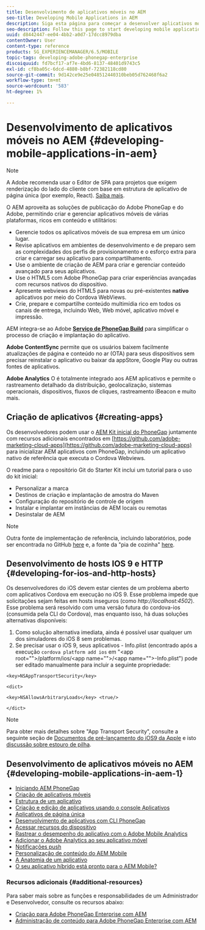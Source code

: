 ```yaml
---
title: Desenvolvimento de aplicativos móveis no AEM
seo-title: Developing Mobile Applications in AEM
description: Siga esta página para começar a desenvolver aplicativos móveis no AEM usando o Adobe PhoneGap Enterprise.
seo-description: Follow this page to start developing mobile application in AEM using Adobe PhoneGap Enterprise.
uuid: d8442447-ee04-4bb2-a0d7-17dcc8979dba
contentOwner: User
content-type: reference
products: SG_EXPERIENCEMANAGER/6.5/MOBILE
topic-tags: developing-adobe-phonegap-enterprise
discoiquuid: fd7bcf17-af7e-4bd6-8137-48401d9743c5
exl-id: cf8ba05c-6dcd-4880-b8bf-72382118cd80
source-git-commit: 9d142ce9e25e048512440310beb05d762468f6a2
workflow-type: tm+mt
source-wordcount: '583'
ht-degree: 1%

---
```


# Desenvolvimento de aplicativos móveis no AEM {#developing-mobile-applications-in-aem}

>[!NOTE]
>
>A Adobe recomenda usar o Editor de SPA para projetos que exigem renderização do lado do cliente com base em estrutura de aplicativo de página única (por exemplo, React). [Saiba mais](/help/sites-developing/spa-overview.md).

O AEM aproveita as soluções de publicação do Adobe PhoneGap e do Adobe, permitindo criar e gerenciar aplicativos móveis de várias plataformas, ricos em conteúdo e utilitários:

* Gerencie todos os aplicativos móveis de sua empresa em um único lugar.
* Revise aplicativos em ambientes de desenvolvimento e de preparo sem as complexidades dos perfis de provisionamento e o esforço extra para criar e carregar seu aplicativo para compartilhamento.
* Use o ambiente de criação de AEM para criar e gerenciar conteúdo avançado para seus aplicativos.
* Use o HTML5 com Adobe PhoneGap para criar experiências avançadas com recursos nativos do dispositivo.
* Apresente webviews do HTML5 para novas ou pré-existentes **nativo** aplicativos por meio do Cordova WebViews.
* Crie, prepare e compartilhe conteúdo multimídia rico em todos os canais de entrega, incluindo Web, Web móvel, aplicativo móvel e impressão.

AEM integra-se ao Adobe **[Serviço de PhoneGap Build](https://build.phonegap.com/)** para simplificar o processo de criação e implantação do aplicativo.

**Adobe ContentSync** permite que os usuários baixem facilmente atualizações de página e conteúdo no ar (OTA) para seus dispositivos sem precisar reinstalar o aplicativo ou baixar da appStore, Google Play ou outras fontes de aplicativos.

**Adobe Analytics** O é totalmente integrado aos AEM aplicativos e permite o rastreamento detalhado da distribuição, geolocalização, sistemas operacionais, dispositivos, fluxos de cliques, rastreamento iBeacon e muito mais.

## Criação de aplicativos {#creating-apps}

Os desenvolvedores podem usar o [AEM Kit inicial do PhoneGap](https://github.com/Adobe-Marketing-Cloud/aem-phonegap-starter-kit) juntamente com recursos adicionais encontrados em [https://github.com/adobe-marketing-cloud-apps](https://github.com/adobe-marketing-cloud-apps) para inicializar AEM aplicativos com PhoneGap, incluindo um aplicativo nativo de referência que executa o Cordova Webviews.

O readme para o repositório Git do Starter Kit inclui um tutorial para o uso do kit inicial:

* Personalizar a marca
* Destinos de criação e implantação de amostra do Maven
* Configuração do repositório de controle de origem
* Instalar e implantar em instâncias de AEM locais ou remotas
* Desinstalar de AEM

>[!NOTE]
>
>Outra fonte de implementação de referência, incluindo laboratórios, pode ser encontrada no GitHub [here](https://github.com/adobe-marketing-cloud-apps) e, a fonte da &quot;pia de cozinha&quot; [here](https://github.com/blefebvre/aem-phonegap-kitchen-sink).

## Desenvolvimento de hosts IOS 9 e HTTP {#developing-for-ios-and-http-hosts}

Os desenvolvedores do iOS devem estar cientes de um problema aberto com aplicativos Cordova em execução no iOS 9. Esse problema impede que solicitações sejam feitas em hosts inseguros (como *http://localhost:4502*). Esse problema será resolvido com uma versão futura do cordova-ios (consumida pela CLI do Cordova), mas enquanto isso, há duas soluções alternativas disponíveis:

1. Como solução alternativa imediata, ainda é possível usar qualquer um dos simuladores do iOS 8 sem problemas.
1. Se precisar usar o iOS 9, seus aplicativos - Info.plist (encontrado após a execução `cordova platform add ios` em &quot;&lt;app root=&quot;&quot;>/platform/ios/&lt;app name=&quot;&quot;>/&lt;app name=&quot;&quot;>-Info.plist&quot;) pode ser editado manualmente para incluir a seguinte propriedade:

```
<key>NSAppTransportSecurity</key>

<dict>

<key>NSAllowsArbitraryLoads</key> <true/>

</dict>
```

>[!NOTE]
>
>Para obter mais detalhes sobre &quot;App Transport Security&quot;, consulte a seguinte seção de [Documentos de pré-lançamento do iOS9 da Apple](https://developer.apple.com/library/prerelease/ios/releasenotes/General/WhatsNewIniOS/Articles/iOS9.html#//apple_ref/doc/uid/TP40016198-SW14) e isto [discussão sobre estouro de pilha](https://stackoverflow.com/questions/30751053/ios9-ats-what-about-html5-based-apps/).

## Desenvolvimento de aplicativos móveis no AEM {#developing-mobile-applications-in-aem-1}

* [Iniciando AEM PhoneGap](/help/mobile/starting-aem-phonegap-app.md)
* [Criação de aplicativos móveis](/help/mobile/building-app-mobile-phonegap.md)
* [Estrutura de um aplicativo](/help/mobile/phonegap-structure-an-app.md)
* [Criação e edição de aplicativos usando o console Aplicativos](/help/mobile/phonegap-apps-console.md)
* [Aplicativos de página única](/help/mobile/phonegap-single-page-applications.md)
* [Desenvolvimento de aplicativos com CLI PhoneGap](/help/mobile/phonegap-apps-pg-cli.md)
* [Acessar recursos do dispositivo](/help/mobile/phonegap-access-device-features.md)
* [Rastrear o desempenho do aplicativo com o Adobe Mobile Analytics](/help/mobile/phonegap-intro-to-app-analytics.md)
* [Adicionar o Adobe Analytics ao seu aplicativo móvel](/help/mobile/phonegap-add-analytics-to-apps.md)
* [Notificações push](/help/mobile/phonegap-push-notifications.md)
* [Personalização de conteúdo do AEM Mobile](/help/mobile/phonegap-aem-mobile-content-personalization.md)
* [A Anatomia de um aplicativo](/help/mobile/phonegap-apps-arch.md)
* [O seu aplicativo híbrido está pronto para o AEM Mobile?](/help/mobile/phonegap-adding-content-to-imported-app.md)

### Recursos adicionais {#additional-resources}

Para saber mais sobre as funções e responsabilidades de um Administrador e Desenvolvedor, consulte os recursos abaixo:

* [Criação para Adobe PhoneGap Enterprise com AEM](/help/mobile/phonegap.md)
* [Administração de conteúdo para Adobe PhoneGap Enterprise com AEM](/help/mobile/administer-phonegap.md)
